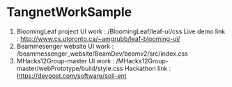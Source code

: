 # TangnetWorkSample

1. BloomingLeaf project UI work : /BloomingLeaf/leaf-ui/css
    Live demo link : http://www.cs.utoronto.ca/~amgrubb/leaf-blooming-ui/
2. Beammesenger website UI work : /beammessenger_website/BeamDev/beamv2/src/index.css
3. MHacks12Group-master UI work : /MHacks12Group-master/webPrototype/build/style.css
  Hackathon link : https://devpost.com/software/soil-ent
